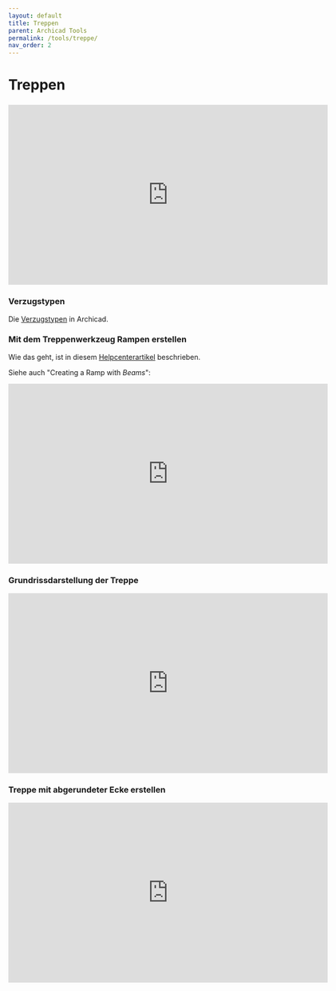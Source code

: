 ```yaml
---
layout: default
title: Treppen
parent: Archicad Tools
permalink: /tools/treppe/
nav_order: 2
---
```

# Treppen

### 
<iframe width="640" height="360" src="https://www.youtube.com/embed/8-BUaxPziy8" frameborder="0" allow="accelerometer; autoplay; encrypted-media; gyroscope; picture-in-picture" allowfullscreen></iframe>

### Verzugstypen
Die [Verzugstypen](https://helpcenter.graphisoft.com/de/user-guide/125046/) <!-- [archive.today link](http://archive.today/FarmJ) --> in Archicad.

### Mit dem Treppenwerkzeug Rampen erstellen
Wie das geht, ist in diesem [Helpcenterartikel](https://helpcenter.graphisoft.com/knowledgebase/75566/) beschrieben.

Siehe auch "Creating a Ramp with _Beams_":  
<iframe width="640" height="360" src="https://www.youtube.com/embed/lCmA888gn9c" frameborder="0" allow="accelerometer; autoplay; encrypted-media; gyroscope; picture-in-picture" allowfullscreen></iframe>

### Grundrissdarstellung der Treppe
<iframe width="640" height="360" src="https://www.youtube.com/embed/VgtiGYtHnHA" frameborder="0" allow="accelerometer; autoplay; encrypted-media; gyroscope; picture-in-picture" allowfullscreen></iframe>

### Treppe mit abgerundeter Ecke erstellen
<iframe width="640" height="360" src="https://www.youtube.com/embed/s8bh1-2L4n4" frameborder="0" allow="accelerometer; autoplay; encrypted-media; gyroscope; picture-in-picture" allowfullscreen></iframe>
